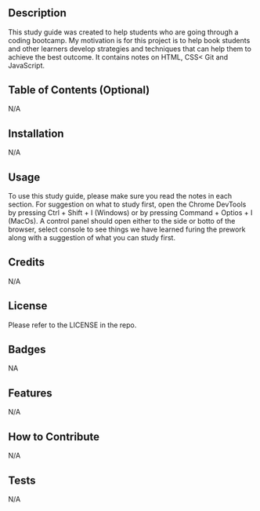 # <Study Guide Webpage>

## Description

This study guide was created to help students who are going through a coding bootcamp. My motivation is for this project is to help book students and other learners develop strategies and techniques that can help them to achieve the best outcome. It contains notes on HTML, CSS< Git and JavaScript.


## Table of Contents (Optional)

N/A

## Installation

N/A

## Usage

To use this study guide, please make sure you read the notes in each section. For suggestion on what to study first, open the Chrome DevTools by pressing Ctrl + Shift + I (Windows) or by pressing Command + Optios + I (MacOs). A control panel should open either to the side or botto of the browser, select console to see things we have learned furing the prework along with a suggestion of what you can study first.

## Credits

N/A

## License

Please refer to the LICENSE in the repo.

## Badges
NA
## Features

N/A

## How to Contribute

N/A

## Tests

N/A